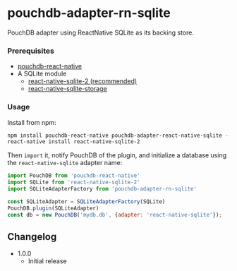 pouchdb-adapter-rn-sqlite
======

PouchDB adapter using ReactNative SQLite as its backing store.

### Prerequisites

- [pouchdb-react-native](https://github.com/stockulus/pouchdb-react-native)
- A SQLite module
  - [react-native-sqlite-2 (recommended)](https://github.com/noradaiko/react-native-sqlite-2)
  - [react-native-sqlite-storage](https://github.com/andpor/react-native-sqlite-storage)

### Usage

Install from npm:

```bash
npm install pouchdb-react-native pouchdb-adapter-react-native-sqlite --save
react-native install react-native-sqlite-2
```

Then `import` it, notify PouchDB of the plugin, and initialize a database using the `react-native-sqlite` adapter name:

```js
import PouchDB from 'pouchdb-react-native'
import SQLite from 'react-native-sqlite-2'
import SQLiteAdapterFactory from 'pouchdb-adapter-rn-sqlite'

const SQLiteAdapter = SQLiteAdapterFactory(SQLite)
PouchDB.plugin(SQLiteAdapter)
const db = new PouchDB('mydb.db', {adapter: 'react-native-sqlite'});
```

## Changelog

- 1.0.0
  + Initial release
